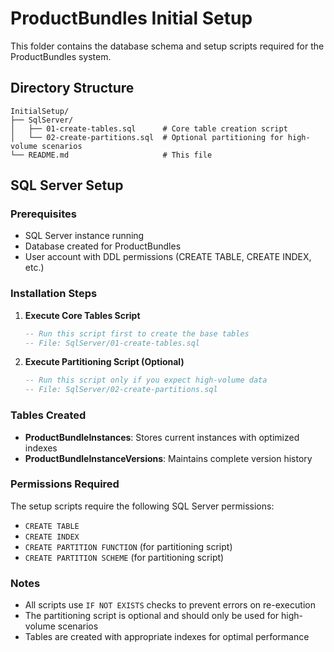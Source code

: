 # ProductBundles Initial Setup

This folder contains the database schema and setup scripts required for the ProductBundles system.

## Directory Structure

```
InitialSetup/
├── SqlServer/
│   ├── 01-create-tables.sql      # Core table creation script
│   └── 02-create-partitions.sql  # Optional partitioning for high-volume scenarios
└── README.md                     # This file
```

## SQL Server Setup

### Prerequisites
- SQL Server instance running
- Database created for ProductBundles
- User account with DDL permissions (CREATE TABLE, CREATE INDEX, etc.)

### Installation Steps

1. **Execute Core Tables Script**
   ```sql
   -- Run this script first to create the base tables
   -- File: SqlServer/01-create-tables.sql
   ```

2. **Execute Partitioning Script (Optional)**
   ```sql
   -- Run this script only if you expect high-volume data
   -- File: SqlServer/02-create-partitions.sql
   ```

### Tables Created

- **ProductBundleInstances**: Stores current instances with optimized indexes
- **ProductBundleInstanceVersions**: Maintains complete version history

### Permissions Required

The setup scripts require the following SQL Server permissions:
- `CREATE TABLE`
- `CREATE INDEX`
- `CREATE PARTITION FUNCTION` (for partitioning script)
- `CREATE PARTITION SCHEME` (for partitioning script)

### Notes

- All scripts use `IF NOT EXISTS` checks to prevent errors on re-execution
- The partitioning script is optional and should only be used for high-volume scenarios
- Tables are created with appropriate indexes for optimal performance
